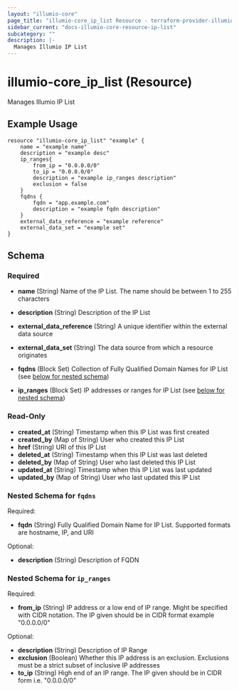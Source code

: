 ```yaml
---
layout: "illumio-core"
page_title: "illumio-core_ip_list Resource - terraform-provider-illumio-core"
sidebar_current: "docs-illumio-core-resource-ip-list"
subcategory: ""
description: |-
  Manages Illumio IP List
---
```



# illumio-core_ip_list (Resource)

Manages Illumio IP List

Example Usage
------------

```hcl
resource "illumio-core_ip_list" "example" {
    name = "example name"
    description = "example desc"
    ip_ranges{
      	from_ip = "0.0.0.0/0"
        to_ip = "0.0.0.0/0"
        description = "example ip_ranges description"
        exclusion = false
    }
    fqdns {
        fqdn = "app.example.com"
        description = "example fqdn description"
    }
    external_data_reference = "example reference"
    external_data_set = "example set"
}
```


## Schema

### Required

- **name** (String) Name of the IP List. The name should be between 1 to 255 characters


- **description** (String) Description of the IP List
- **external_data_reference** (String) A unique identifier within the external data source
- **external_data_set** (String) The data source from which a resource originates
- **fqdns** (Block Set) Collection of Fully Qualified Domain Names for IP List (see [below for nested schema](#nestedblock--fqdns))
- **ip_ranges** (Block Set) IP addresses or ranges for IP List (see [below for nested schema](#nestedblock--ip_ranges))

### Read-Only

- **created_at** (String) Timestamp when this IP List was first created
- **created_by** (Map of String) User who created this IP List
- **href** (String) URI of this IP List
- **deleted_at** (String) Timestamp when this IP List was last deleted
- **deleted_by** (Map of String) User who last deleted this IP List
- **updated_at** (String) Timestamp when this IP List was last updated
- **updated_by** (Map of String) User who last updated this IP List

<a id="nestedatt--fqdns"></a>
### Nested Schema for `fqdns`

Required:

- **fqdn** (String) Fully Qualified Domain Name for IP List. Supported formats are hostname, IP, and URI

Optional:

- **description** (String) Description of FQDN

<a id="nestedatt--ip_ranges"></a>
### Nested Schema for `ip_ranges`

Required:

- **from_ip** (String) IP address or a low end of IP range. Might be specified with CIDR notation. The IP given should be in CIDR format example "0.0.0.0/0"

Optional:

- **description** (String) Description of IP Range
- **exclusion** (Boolean) Whether this IP address is an exclusion. Exclusions must be a strict subset of inclusive IP addresses
- **to_ip** (String) High end of an IP range. The IP given should be in CIDR form i.e. "0.0.0.0/0"



